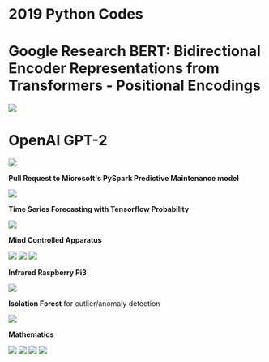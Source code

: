 # 2019 Python Codes  

# Google Research BERT: Bidirectional Encoder Representations from Transformers - Positional Encodings  

<img src=https://raw.githubusercontent.com/RubensZimbres/Repo-2019/master/Mathematics/Pics/sin_goo.png>  

# OpenAI GPT-2  

<img src=https://github.com/RubensZimbres/Repo-2019/blob/master/OpenAI-GPT-2/PIcs/gpt-2_4.1.JPG>  

<b>Pull Request to Microsoft's PySpark Predictive Maintenance model</b>    

<img src=https://github.com/RubensZimbres/Repo-2019/blob/master/Spark/Pull_request_MS/Azure_Pull_Request.png>  

<b>Time Series Forecasting with Tensorflow Probability</b>  

<img src=https://github.com/RubensZimbres/Repo-2019/raw/master/Tensorflow/pics/Sales_Forecast_2.png>

<b>Mind Controlled Apparatus</b>    

<img src=https://github.com/RubensZimbres/Repo-2019/blob/master/Mind-Controlled-Apparatus/Pics/muse0.JPG>

<img src=https://github.com/RubensZimbres/Repo-2019/blob/master/Mind-Controlled-Apparatus/Pics/muse2.JPG>  

<img src=https://github.com/RubensZimbres/Repo-2019/blob/master/Mind-Controlled-Apparatus/Pics/MRI_reconstruction.png>  

<b>Infrared Raspberry Pi3</b>  

<img src=https://github.com/RubensZimbres/Repo-2019/blob/master/Raspberry-Infrared/Pics/rasp_2_infrared.png>  

<b>Isolation Forest</b> for outlier/anomaly detection  

<img src=https://github.com/RubensZimbres/Repo-2019/blob/master/Anomaly-Detection/isolation.jpg>  

<b> Mathematics </b>

<img src=https://raw.githubusercontent.com/RubensZimbres/Repo-2019/master/Mathematics/Pics/hyperboloid.png>  

<img src=https://raw.githubusercontent.com/RubensZimbres/Repo-2019/master/Mathematics/Pics/cone.png>  

<img src=https://raw.githubusercontent.com/RubensZimbres/Repo-2019/master/Mathematics/Pics/paraboloid.png>  

<img src=https://raw.githubusercontent.com/RubensZimbres/Repo-2019/master/Mathematics/Pics/cylinder.png>   
